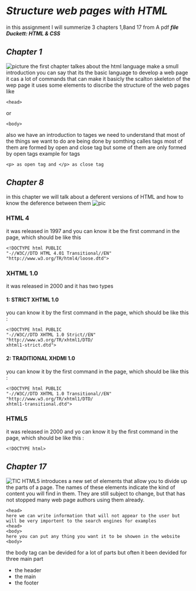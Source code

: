 # ***Structure web pages with HTML***

in this assignment I will summerize 3 chapters 1,8and 17 
from A pdf ***file Duckett: HTML & CSS***

## ***Chapter 1***
![picture](https://codebrainer.azureedge.net/images/what-is-html.jpg)
the first chapter talkes about the html language 
make a smull introduction 
you can say that its the basic language to develop a web page 
it cas a lot of commands that can make it basicly the scalton skeleton of the wep page 
it uses some elements to discribe the structure of the web pages like 
```
<head>
```
or 
```
<body>
```
also we have an introduction to tages 
we need to understand that most of the things we want to do are being done by somthing calles tags 
most of them are formed by open and close tag but some of them are only formed by open tags 
example for tags
```
<p> as open tag and </p> as close tag 
```

## ***Chapter 8***
 in this chapter we will talk about a deferent versions of HTML and how to know the deference between them
 ![pic](https://cdn.educba.com/academy/wp-content/uploads/2019/07/Versions-of-Html.png)

### HTML 4
it was released in 1997 and you can know it be the first command in the page, which should be like this 
```
<!DOCTYPE html PUBLIC
"-//W3C//DTD HTML 4.01 Transitional//EN"
"http://www.w3.org/TR/html4/loose.dtd">
```
### XHTML 1.0
it was released in 2000 and it has two types
#### 1: STRICT XHTML 1.0 
 you can know it by the first command in the page, which should be like this :
```
<!DOCTYPE html PUBLIC
"-//W3C//DTD XHTML 1.0 Strict//EN"
"http://www.w3.org/TR/xhtml1/DTD/
xhtml1-strict.dtd">
```
#### 2: TRADITIONAL XHDMI 1.0 
you can know it by the first command in the page, which should be like this :
```
<!DOCTYPE html PUBLIC
"-//W3C//DTD XHTML 1.0 Transitional//EN"
"http://www.w3.org/TR/xhtml1/DTD/
xhtml1-transitional.dtd">
```
### HTML5 
it was released in 2000 and yo can know it by the first command in the page, which should be like this :
```
<!DOCTYPE html>
```

## ***Chapter 17***
![TIC](https://commandlinetechnologies.com/wp-content/uploads/2021/02/All-about-HTML-Full-form-of-HTML-Structure-of-HTML-Application-of-HTML-Online-HTML-course-CommandLine-Technologies.png)
HTML5 introduces a new set of elements that allow you to divide up the
parts of a page. The names of these elements indicate the kind of content
you will find in them. They are still subject to change, but that has not
stopped many web page authors using them already.

```
<head>
here we can write information that will not appear to the user but will be very importent to the search engines for examples
<head>
<body>
here you can put any thing you want it to be showen in the website 
<body>

```
the body tag can be devided for a lot of parts but often it been devided for three main part 
* the header
* the main
* the footer
